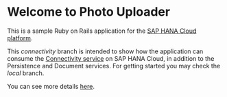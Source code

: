 # Welcome to Photo Uploader

This is a sample Ruby on Rails application for the [SAP HANA Cloud platform](
http://scn.sap.com/community/developer-center/cloud-platform).

This *connectivity* branch is intended to show how the application can consume the [Connectivity service](https://help.hana.ondemand.com/help/frameset.htm?e54cc8fbbb571014beb5caaf6aa31280.html) on SAP HANA Cloud, in addition to the Persistence and Document services. For getting started you may check the *local* branch.

You can see more details [here](http://scn.sap.com/community/developer-center/cloud-platform/blog/2013/02/05/riding-ruby-on-rails-on-sap-netweaver-cloud).